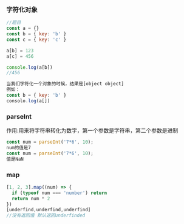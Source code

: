 ### 字符化对象

```js
//题目
const a = {}
const b = { key: 'b' }
const c = { key: 'c' }

a[b] = 123
a[c] = 456

console.log(a[b])
//456

当我们字符化一个对象的时候，结果是[object object]
例如：
const b = { key: 'b' }
consolo.log(a[])
```

### parseInt

作用:用来将字符串转化为数字，第一个参数是字符串，第二个参数是进制

```js
const num = parseInt('7*6', 10);
num的值是7
const num = parseInt('7*6', 10);
值是NaN
```

### map

```js
[1, 2, 3].map((num) => {
  if (typeof num === 'number') return
  return num * 2
})
[underfind,underfind,underfind]
//没有返回值 默认返回underfinded
```

